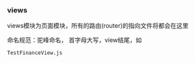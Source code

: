 

### views

views模块为页面模块，所有的路由(router)的指向文件将都会在这里

命名规范：驼峰命名， 首字母大写，view结尾，如
```
TestFinanceView.js
```
